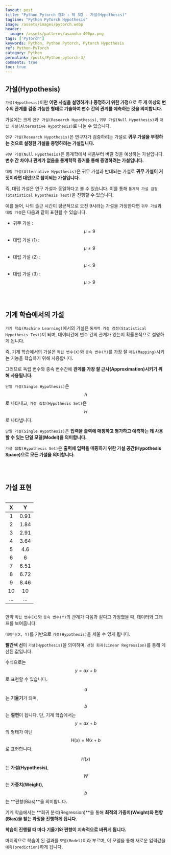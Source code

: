 ```yaml
---
layout: post
title: "Python Pytorch 강좌 : 제 3강 - 가설(Hypothesis)"
tagline: "Python PyTorch Hypothesis"
image: /assets/images/pytorch.webp
header:
  image: /assets/patterns/asanoha-400px.png
tags: ['PyTorch']
keywords: Python, Python Pytorch, Pytorch Hypothesis
ref: Python-PyTorch
category: Python
permalink: /posts/Python-pytorch-3/
comments: true
toc: true
---
```


## 가설(Hypothesis)

`가설(Hypothesis)`이란 **어떤 사실을 설명하거나 증명하기 위한 가정**으로 **두 개 이상의 변수의 관계를 검증 가능한 형태로 기술하여 변수 간의 관계를 예측하는 것을 의미합니다.**

가설에는 크게 `연구 가설(Research Hypothesis)`, `귀무 가설(Null Hypothesis)`과 `대립 가설(Alternative Hypothesis)`로 나눌 수 있습니다.

`연구 가설(Research Hypothesis)`은 연구자가 검증하려는 가설로 **귀무 가설을 부정하는 것으로 설정한 가설을 증명하려는 가설입니다.**

`귀무 가설(Null Hypothesis)`은 통계학에서 처음부터 버릴 것을 예상하는 가설입니다. **변수 간 차이나 관계가 없음을 통계학적 증거를 통해 증명하려는 가설입니다.**

`대립 가설(Alternative Hypothesis)`은 귀무 가설과 반대되는 가설로 **귀무 가설이 거짓이라면 대안으로 참이되는 가설입니다.**

즉, 대립 가설은 연구 가설과 동일하다고 볼 수 있습니다. 이를 통해 `통계적 가설 검정(Statistical Hypothesis Test)`을 진행할 수 있습니다.

예를 들어, 나의 출근 시간이 평균적으로 오전 9시라는 가설을 가정한다면 `귀무 가설`과 `대립 가설`은 다음과 같이 표현될 수 있습니다.

- 귀무 가설 : $$ \mu = 9 $$
- 대립 가설 (1) : $$ \mu \neq 9 $$
- 대립 가설 (2) : $$ \mu < 9 $$
- 대립 가설 (3) : $$ \mu > 9 $$

<br>
<br>

## 기계 학습에서의 가설

`기계 학습(Machine Learning)`에서의 가설은 `통계적 가설 검정(Statistical Hypothesis Test)`이 되며, 데이터간에 변수 간의 관계가 있는지 확률론적으로 설명하게 됩니다.

즉, 기계 학습에서의 가설은 `독립 변수(X)`와 `종속 변수(Y)`를 가장 잘 `매핑(Mapping)`시키는 기능을 학습하기 위해 사용합니다.

그러므로 독립 변수와 종속 변수간에 **관계를 가장 잘 근사(Approximation)시키기 위해 사용됩니다.**

`단일 가설(Single Hypothesis)`은 $$ h $$로 나타내고, `가설 집합(Hypothesis Set)`은 $$ H $$로 나타냅니다.

`단일 가설(Single Hypothesis)`은 **입력을 출력에 매핑하고 평가하고 예측하는 데 사용할 수 있는 단일 모델(Model)을 의미합니다.**

`가설 집합(Hypothesis Set)`은 **출력에 입력을 매핑하기 위한 가설 공간(Hypothesis Space)으로 모든 가설을 의미합니다.**

<br>
<br>

## 가설 표현

<div style="display: flex;">
<div style="width: 50%;">
<table>
  <thead>
    <tr>
      <th style="text-align: center">X</th>
      <th style="text-align: center">Y</th>
    </tr>
  </thead>
  <tbody>
    <tr>
      <td style="text-align: center">1</td>
      <td style="text-align: center">0.91</td>
    </tr>
    <tr>
      <td style="text-align: center">2</td>
      <td style="text-align: center">1.84</td>
    </tr>
    <tr>
      <td style="text-align: center">3</td>
      <td style="text-align: center">2.91</td>
    </tr>
    <tr>
      <td style="text-align: center">4</td>
      <td style="text-align: center">3.64</td>
    </tr>
    <tr>
      <td style="text-align: center">5</td>
      <td style="text-align: center">4.6</td>
    </tr>
    <tr>
      <td style="text-align: center">6</td>
      <td style="text-align: center">6</td>
    </tr>
    <tr>
      <td style="text-align: center">7</td>
      <td style="text-align: center">6.51</td>
    </tr>
    <tr>
      <td style="text-align: center">8</td>
      <td style="text-align: center">6.72</td>
    </tr>
    <tr>
      <td style="text-align: center">9</td>
      <td style="text-align: center">8.46</td>
    </tr>
    <tr>
      <td style="text-align: center">10</td>
      <td style="text-align: center">10</td>
    </tr>
    <tr>
      <td style="text-align: center">…</td>
      <td style="text-align: center">…</td>
    </tr>
  </tbody>
</table>
</div>
<div>
<img data-src="{{ site.images }}/assets/posts/Python/PyTorch/lecture-3/1.webp" class="lazyload" width="100%" height="100%"/>
</div>
</div>

만약 `독립 변수(X)`와 `종속 변수(Y)`의 관계가 다음과 같다고 가정했을 때, 데이터와 그래프를 보여줍니다. 

`데이터(X, Y)`를 기반으로 `가설(Hypothesis)`을 세울 수 있게 됩니다.

**빨간색 선**이 `가설(Hypothesis)`을 의미하며, `선형 회귀(Linear Regression)`를 통해 계산된 값입니다.

수식으로는 $$ y = ax + b $$로 표현할 수 있습니다.

$$ a $$ 는 **기울기**가 되며, $$ b $$는 **절편**이 됩니다. 단, 기계 학습에서는 $$ y = ax + b $$의 형태가 아닌 $$ H(x) = Wx + b $$로 표현합니다.

$$ H(x) $$는 **가설(Hypothesis)**, $$ W $$는 **가중치(Weight)**, $$ b $$는 **편향(Bias)**을 의미합니다.

기계 학습에서는 **회귀 분석(Regression)**을 통해 **최적의 가중치(Weight)와 편향(Bias)을 찾는 과정을 진행하게 됩니다.**

**학습이 진행될 때 마다 기울기와 편향이 지속적으로 바뀌게 됩니다.**

마지막으로 학습이 된 결과를 `모델(Model)`이라 부르며, 이 모델을 통해 새로운 입력값을 `예측(prediction)`하게 됩니다.
